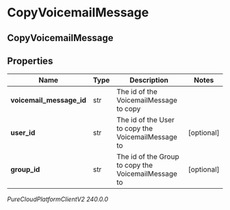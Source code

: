 # CopyVoicemailMessage

## CopyVoicemailMessage

## Properties

|Name | Type | Description | Notes|
|------------ | ------------- | ------------- | -------------|
| **voicemail_message_id** | str | The id of the VoicemailMessage to copy | |
| **user_id** | str | The id of the User to copy the VoicemailMessage to | [optional] |
| **group_id** | str | The id of the Group to copy the VoicemailMessage to | [optional] |



_PureCloudPlatformClientV2 240.0.0_
